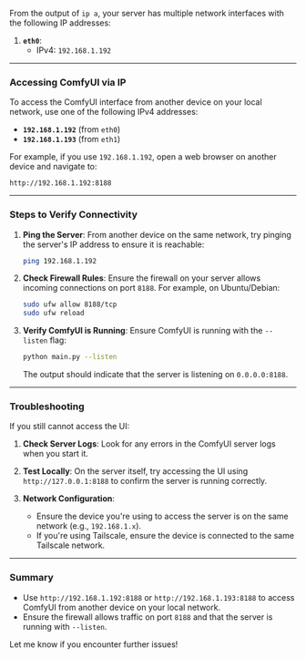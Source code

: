 From the output of `ip a`, your server has multiple network interfaces with the following IP addresses:

1. **`eth0`**:
   - IPv4: `192.168.1.192`
   



---

### **Accessing ComfyUI via IP**
To access the ComfyUI interface from another device on your local network, use one of the following IPv4 addresses:

- **`192.168.1.192`** (from `eth0`)
- **`192.168.1.193`** (from `eth1`)

For example, if you use `192.168.1.192`, open a web browser on another device and navigate to:
```
http://192.168.1.192:8188
```

---



### **Steps to Verify Connectivity**
1. **Ping the Server**:
   From another device on the same network, try pinging the server's IP address to ensure it is reachable:
   ```bash
   ping 192.168.1.192
   ```

2. **Check Firewall Rules**:
   Ensure the firewall on your server allows incoming connections on port `8188`. For example, on Ubuntu/Debian:
   ```bash
   sudo ufw allow 8188/tcp
   sudo ufw reload
   ```

3. **Verify ComfyUI is Running**:
   Ensure ComfyUI is running with the `--listen` flag:
   ```bash
   python main.py --listen
   ```

   The output should indicate that the server is listening on `0.0.0.0:8188`.

---

### **Troubleshooting**
If you still cannot access the UI:
1. **Check Server Logs**:
   Look for any errors in the ComfyUI server logs when you start it.

2. **Test Locally**:
   On the server itself, try accessing the UI using `http://127.0.0.1:8188` to confirm the server is running correctly.

3. **Network Configuration**:
   - Ensure the device you're using to access the server is on the same network (e.g., `192.168.1.x`).
   - If you're using Tailscale, ensure the device is connected to the same Tailscale network.

---

### **Summary**
- Use `http://192.168.1.192:8188` or `http://192.168.1.193:8188` to access ComfyUI from another device on your local network.
- Ensure the firewall allows traffic on port `8188` and that the server is running with `--listen`.

Let me know if you encounter further issues!
